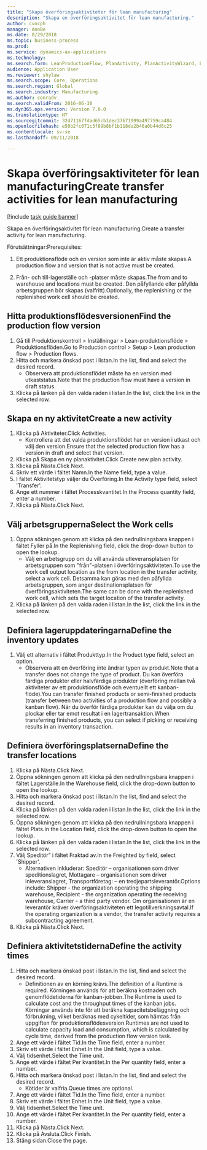 ```yaml
--- 
title: "Skapa överföringsaktiviteter för lean manufacturing"
description: "Skapa en överföringsaktivitet för lean manufacturing."
author: cvocph
manager: AnnBe
ms.date: 8/29/2018
ms.topic: business-process
ms.prod: 
ms.service: dynamics-ax-applications
ms.technology: 
ms.search.form: LeanProductionFlow, PlanActivity, PlanActivityWizard, LeanWorkCellLookup, InventLocationIdLookup
audience: Application User
ms.reviewer: shylaw
ms.search.scope: Core, Operations
ms.search.region: Global
ms.search.industry: Manufacturing
ms.author: conradv
ms.search.validFrom: 2016-06-30
ms.dyn365.ops.version: Version 7.0.0
ms.translationtype: HT
ms.sourcegitcommit: 32d71167fdad65cb1dec37671999a497759ca484
ms.openlocfilehash: e50b2fc071c3f89b8bf1b118da2b46a0b44d6c25
ms.contentlocale: sv-se
ms.lasthandoff: 09/11/2018

---
```

# <a name="create-transfer-activities-for-lean-manufacturing"></a><span data-ttu-id="f927c-103">Skapa överföringsaktiviteter för lean manufacturing</span><span class="sxs-lookup"><span data-stu-id="f927c-103">Create transfer activities for lean manufacturing</span></span>

[!include [task guide banner](../../includes/task-guide-banner.md)]

<span data-ttu-id="f927c-104">Skapa en överföringsaktivitet för lean manufacturing.</span><span class="sxs-lookup"><span data-stu-id="f927c-104">Create a transfer activity for lean manufacturing.</span></span> 

<span data-ttu-id="f927c-105">Förutsättningar:</span><span class="sxs-lookup"><span data-stu-id="f927c-105">Prerequisites:</span></span> 

1. <span data-ttu-id="f927c-106">Ett produktionsflöde och en version som inte är aktiv måste skapas.</span><span class="sxs-lookup"><span data-stu-id="f927c-106">A production flow and version that is not active must be created.</span></span>

2. <span data-ttu-id="f927c-107">Från- och till-lagerställe och -platser måste skapas.</span><span class="sxs-lookup"><span data-stu-id="f927c-107">The from and to warehouse and locations must be created.</span></span> <span data-ttu-id="f927c-108">Den påfyllande eller påfyllda arbetsgruppen bör skapas (valfritt).</span><span class="sxs-lookup"><span data-stu-id="f927c-108">Optionally, the replenishing or the replenished work cell should be created.</span></span>


## <a name="find-the-production-flow-version"></a><span data-ttu-id="f927c-109">Hitta produktionsflödesversionen</span><span class="sxs-lookup"><span data-stu-id="f927c-109">Find the production flow version</span></span>
1. <span data-ttu-id="f927c-110">Gå till Produktionskontroll > Inställningar > Lean-produktionsflöde > Produktionsflöden.</span><span class="sxs-lookup"><span data-stu-id="f927c-110">Go to Production control > Setup > Lean production flow > Production flows.</span></span>
2. <span data-ttu-id="f927c-111">Hitta och markera önskad post i listan.</span><span class="sxs-lookup"><span data-stu-id="f927c-111">In the list, find and select the desired record.</span></span>
    * <span data-ttu-id="f927c-112">Observera att produktionsflödet måste ha en version med utkaststatus.</span><span class="sxs-lookup"><span data-stu-id="f927c-112">Note that the production flow must have a version in draft status.</span></span>  
3. <span data-ttu-id="f927c-113">Klicka på länken på den valda raden i listan.</span><span class="sxs-lookup"><span data-stu-id="f927c-113">In the list, click the link in the selected row.</span></span>

## <a name="create-a-new-activity"></a><span data-ttu-id="f927c-114">Skapa en ny aktivitet</span><span class="sxs-lookup"><span data-stu-id="f927c-114">Create a new activity</span></span>
1. <span data-ttu-id="f927c-115">Klicka på Aktiviteter.</span><span class="sxs-lookup"><span data-stu-id="f927c-115">Click Activities.</span></span>
    * <span data-ttu-id="f927c-116">Kontrollera att det valda produktionsflödet har en version i utkast och välj den version.</span><span class="sxs-lookup"><span data-stu-id="f927c-116">Ensure that the selected production flow has a version in draft and select that version.</span></span>  
2. <span data-ttu-id="f927c-117">Klicka på Skapa en ny planaktivitet.</span><span class="sxs-lookup"><span data-stu-id="f927c-117">Click Create new plan activity.</span></span>
3. <span data-ttu-id="f927c-118">Klicka på Nästa.</span><span class="sxs-lookup"><span data-stu-id="f927c-118">Click Next.</span></span>
4. <span data-ttu-id="f927c-119">Skriv ett värde i fältet Namn.</span><span class="sxs-lookup"><span data-stu-id="f927c-119">In the Name field, type a value.</span></span>
5. <span data-ttu-id="f927c-120">I fältet Aktivitetstyp väljer du Överföring.</span><span class="sxs-lookup"><span data-stu-id="f927c-120">In the Activity type field, select 'Transfer'.</span></span>
6. <span data-ttu-id="f927c-121">Ange ett nummer i fältet Processkvantitet.</span><span class="sxs-lookup"><span data-stu-id="f927c-121">In the Process quantity field, enter a number.</span></span>
7. <span data-ttu-id="f927c-122">Klicka på Nästa.</span><span class="sxs-lookup"><span data-stu-id="f927c-122">Click Next.</span></span>

## <a name="select-the-work-cells"></a><span data-ttu-id="f927c-123">Välj arbetsgrupperna</span><span class="sxs-lookup"><span data-stu-id="f927c-123">Select the Work cells</span></span>
1. <span data-ttu-id="f927c-124">Öppna sökningen genom att klicka på den nedrullningsbara knappen i fältet Fyller på.</span><span class="sxs-lookup"><span data-stu-id="f927c-124">In the Replenishing field, click the drop-down button to open the lookup.</span></span>
    * <span data-ttu-id="f927c-125">Välj en arbetsgrupp om du vill använda utleveransplatsen för arbetsgruppen som "från"-platsen i överföringsaktiviteten.</span><span class="sxs-lookup"><span data-stu-id="f927c-125">To use the work cell output location as the from location in the transfer activity, select a work cell.</span></span> <span data-ttu-id="f927c-126">Detsamma kan göras med den påfyllda arbetsgruppen, som anger destinationsplatsen för överföringsaktiviteten.</span><span class="sxs-lookup"><span data-stu-id="f927c-126">The same can be done with the replenished work cell, which sets the target location of the transfer activity.</span></span>  
2. <span data-ttu-id="f927c-127">Klicka på länken på den valda raden i listan.</span><span class="sxs-lookup"><span data-stu-id="f927c-127">In the list, click the link in the selected row.</span></span>

## <a name="define-the-inventory-updates"></a><span data-ttu-id="f927c-128">Definiera lageruppdateringarna</span><span class="sxs-lookup"><span data-stu-id="f927c-128">Define the inventory updates</span></span>
1. <span data-ttu-id="f927c-129">Välj ett alternativ i fältet Produkttyp.</span><span class="sxs-lookup"><span data-stu-id="f927c-129">In the Product type field, select an option.</span></span>
    * <span data-ttu-id="f927c-130">Observera att en överföring inte ändrar typen av produkt.</span><span class="sxs-lookup"><span data-stu-id="f927c-130">Note that a transfer does not change the type of product.</span></span> <span data-ttu-id="f927c-131">Du kan överföra färdiga produkter eller halvfärdiga produkter (överföring mellan två aktiviteter av ett produktionsflöde och eventuellt ett kanban-flöde).</span><span class="sxs-lookup"><span data-stu-id="f927c-131">You can transfer finished products or semi-finished products (transfer between two activities of a production flow and possibly a kanban flow).</span></span>     <span data-ttu-id="f927c-132">När du överför färdiga produkter kan du välja om du plockar eller tar emot resultat i en lagertransaktion.</span><span class="sxs-lookup"><span data-stu-id="f927c-132">When transferring finished products, you can select if picking or receiving results in an inventory transaction.</span></span>  

## <a name="define-the-transfer-locations"></a><span data-ttu-id="f927c-133">Definiera överföringsplatserna</span><span class="sxs-lookup"><span data-stu-id="f927c-133">Define the transfer locations</span></span>
1. <span data-ttu-id="f927c-134">Klicka på Nästa.</span><span class="sxs-lookup"><span data-stu-id="f927c-134">Click Next.</span></span>
2. <span data-ttu-id="f927c-135">Öppna sökningen genom att klicka på den nedrullningsbara knappen i fältet Lagerställe.</span><span class="sxs-lookup"><span data-stu-id="f927c-135">In the Warehouse field, click the drop-down button to open the lookup.</span></span>
3. <span data-ttu-id="f927c-136">Hitta och markera önskad post i listan.</span><span class="sxs-lookup"><span data-stu-id="f927c-136">In the list, find and select the desired record.</span></span>
4. <span data-ttu-id="f927c-137">Klicka på länken på den valda raden i listan.</span><span class="sxs-lookup"><span data-stu-id="f927c-137">In the list, click the link in the selected row.</span></span>
5. <span data-ttu-id="f927c-138">Öppna sökningen genom att klicka på den nedrullningsbara knappen i fältet Plats.</span><span class="sxs-lookup"><span data-stu-id="f927c-138">In the Location field, click the drop-down button to open the lookup.</span></span>
6. <span data-ttu-id="f927c-139">Klicka på länken på den valda raden i listan.</span><span class="sxs-lookup"><span data-stu-id="f927c-139">In the list, click the link in the selected row.</span></span>
7. <span data-ttu-id="f927c-140">Välj Speditör” i fältet Fraktad av.</span><span class="sxs-lookup"><span data-stu-id="f927c-140">In the Freighted by field, select 'Shipper'.</span></span>
    * <span data-ttu-id="f927c-141">Alternativen inkluderar: Speditör – organisationen som driver speditionslagret, Mottagare – organisationen som driver inleveranslagret, Transportföretag: – en tredjepartsleverantör.</span><span class="sxs-lookup"><span data-stu-id="f927c-141">Options include: Shipper - the organization operating the shipping warehouse, Recipient -  the organization operating the receiving warehouse, Carrier - a third party vendor.</span></span> <span data-ttu-id="f927c-142">Om organisationen är en leverantör kräver överföringsaktiviteten ett legotillverkningsavtal.</span><span class="sxs-lookup"><span data-stu-id="f927c-142">If the operating organization is a vendor, the transfer activity requires a subcontracting agreement.</span></span>  
8. <span data-ttu-id="f927c-143">Klicka på Nästa.</span><span class="sxs-lookup"><span data-stu-id="f927c-143">Click Next.</span></span>

## <a name="define-the-activity-times"></a><span data-ttu-id="f927c-144">Definiera aktivitetstiderna</span><span class="sxs-lookup"><span data-stu-id="f927c-144">Define the activity times</span></span>
1. <span data-ttu-id="f927c-145">Hitta och markera önskad post i listan.</span><span class="sxs-lookup"><span data-stu-id="f927c-145">In the list, find and select the desired record.</span></span>
    * <span data-ttu-id="f927c-146">Definitionen av en körning krävs.</span><span class="sxs-lookup"><span data-stu-id="f927c-146">The definition of a Runtime is required.</span></span> <span data-ttu-id="f927c-147">Körningen används för att beräkna kostnaden och genomflödetiderna för kanban-jobben.</span><span class="sxs-lookup"><span data-stu-id="f927c-147">The Runtime is used to calculate cost and the throughput times of the kanban jobs.</span></span> <span data-ttu-id="f927c-148">Körningar används inte för att beräkna kapacitetsbeläggning och förbrukning, vilket beräknas med cykeltider, som hämtas från uppgiften för produktionsflödesversion.</span><span class="sxs-lookup"><span data-stu-id="f927c-148">Runtimes are not used to calculate capacity load and consumption, which is calculated by cycle time, derived from the production flow version task.</span></span>  
2. <span data-ttu-id="f927c-149">Ange ett värde i fältet Tid.</span><span class="sxs-lookup"><span data-stu-id="f927c-149">In the Time field, enter a number.</span></span>
3. <span data-ttu-id="f927c-150">Skriv ett värde i fältet Enhet.</span><span class="sxs-lookup"><span data-stu-id="f927c-150">In the Unit field, type a value.</span></span>
4. <span data-ttu-id="f927c-151">Välj tidsenhet.</span><span class="sxs-lookup"><span data-stu-id="f927c-151">Select the Time unit.</span></span>
5. <span data-ttu-id="f927c-152">Ange ett värde i fältet Per kvantitet.</span><span class="sxs-lookup"><span data-stu-id="f927c-152">In the Per quantity field, enter a number.</span></span>
6. <span data-ttu-id="f927c-153">Hitta och markera önskad post i listan.</span><span class="sxs-lookup"><span data-stu-id="f927c-153">In the list, find and select the desired record.</span></span>
    * <span data-ttu-id="f927c-154">Kötider är valfria.</span><span class="sxs-lookup"><span data-stu-id="f927c-154">Queue times are optional.</span></span>  
7. <span data-ttu-id="f927c-155">Ange ett värde i fältet Tid.</span><span class="sxs-lookup"><span data-stu-id="f927c-155">In the Time field, enter a number.</span></span>
8. <span data-ttu-id="f927c-156">Skriv ett värde i fältet Enhet.</span><span class="sxs-lookup"><span data-stu-id="f927c-156">In the Unit field, type a value.</span></span>
9. <span data-ttu-id="f927c-157">Välj tidsenhet.</span><span class="sxs-lookup"><span data-stu-id="f927c-157">Select the Time unit.</span></span>
10. <span data-ttu-id="f927c-158">Ange ett värde i fältet Per kvantitet.</span><span class="sxs-lookup"><span data-stu-id="f927c-158">In the Per quantity field, enter a number.</span></span>
11. <span data-ttu-id="f927c-159">Klicka på Nästa.</span><span class="sxs-lookup"><span data-stu-id="f927c-159">Click Next.</span></span>
12. <span data-ttu-id="f927c-160">Klicka på Avsluta.</span><span class="sxs-lookup"><span data-stu-id="f927c-160">Click Finish.</span></span>
13. <span data-ttu-id="f927c-161">Stäng sidan.</span><span class="sxs-lookup"><span data-stu-id="f927c-161">Close the page.</span></span>


